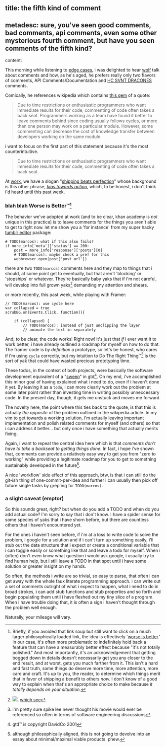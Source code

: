 title: the fifth kind of comment
-
metadesc: sure, you've seen good comments, bad comments, api comments, even some other mysterious fourth comment, but have you seen comments of the fifth kind?
-
content:

This morning while listening to [edge cases](http://edgecasesshow.com/111-here-be-dragons-style-comments.html), i was delighted to hear [wolf](http://twitter.com/rentzsch) talk about comments and how, as he's aged, he prefers really only two flavors of comments, API Comments/Documentation and [HC SVNT DRACONES](http://en.wikipedia.org/wiki/Here_be_dragons) comments.

Comically, he references wikipedia which contains [this gem](http://en.wikipedia.org/wiki/Best_coding_practices#Commenting) of a quote:

>Due to time restrictions or enthusiastic programmers who want immediate results for their code, commenting of code often takes a back seat. Programmers working as a team have found it better to leave comments behind since coding usually follows cycles, or more than one person may work on a particular module. However, some commenting can decrease the cost of knowledge transfer between developers working on the same module.

i want to focus on the first part of this statement because it's the most counterintuitive.

>Due to time restrictions or enthusiastic programmers who want immediate results for their code, commenting of code often takes a back seat.

At [work](http://www.khanacademy.org/careers), we have a slogan "[shipping beats perfection](http://bjk5.com/post/60760280107/shipping-beats-perfection-explained)" whose background is this other phrase, *[bias towards action](https://dschool.stanford.edu/groups/k12/wiki/548fb/Bias_Toward_Action.html)*, which, to be honest, i don't think i'd heard until this past week. 

### blah blah Worse is Better™[^wib]

The behavior we've adopted at work (and to be clear, khan academy is *not* unique in this practice) is to leave comments for the things you aren't able to get to right now. let me show you a 'for instance' from my super hacky [tumblr editor](https://github.com/nsfmc/stumblr) package:

<pre><code class="language-python"># TODO(marcos): what if this also fails?
if more_info['meta']['status'] == 200:
    post = more_info['response']['posts'][0]
    # TODO(marcos): maybe check a pref for this
    webbrowser.open(post['post_url'])
</code></pre>

there are two `TODO(marcos)` comments here and they map to things that i should, at some point get to eventually, but that aren't 'blocking' or 'stopships' or whatever. They're basically baby yaks that if i'm not careful, will develop into full grown yaks[^yakshaving] demanding my attention and shears.

[^yakshaving]: ![](@pathmalcolm-in-the-middle.gif), [which see](http://raganwald.com/2014/02/28/a-programmers-story.html)

or more recently, this past week, while playing with Framer:

<pre><code class="language-javascript">// TODO(marcos): use cycle here
var collapsed = true
scrubBG.on(Events.Click, function(){

    if (collapsed) {
        // TODO(marcos): instead of just unclipping the layer
        // animate the text in separately
</code></pre>

And, to be clear, the code works! Right now! it's just that *if* i ever want it to work better, i have already outlined a roadmap for myself on how to do that. The framer code is *by definition* a prototype, so let's be honest, who cares if i'm using `cycle` correctly, but my intuition to Do The Right Thing™[^dtrt] is the sort of yak that could have wasted precious prototyping time.

[^dtrt]: i'm pretty sure spike lee never thought his movie would ever be referenced so often in terms of software engineering discussions

These todos, in the context of both projects, were basically the software development equivalent of a "[sweep](http://www.43folders.com/2006/07/24/b2gtd-mind-sweep)" in gtd[^gtd]. On my end, i've accomplished this minor goal of having explained what i need to do, even if i haven't done it yet. By leaving it as a `todo`, i can more clearly work out the problem at some later point rather than investing time in writing possibly unneccessary code. In the present day, though, it gets me unstuck and moves me forward.

[^gtd]: gtd™ is copyright DavidCo 2001

The novelty here, the point where this ties back to the quote, is that this is actually *the opposite* of the problem outlined in the wikipedia article. In my vim to get towards a working solution, i'm actually leaving important implementation and polish related comments for myself (and others) so that i can address it better... but only once i have something that actually merits fixing.

Again, i want to repeat the central idea here which is that *comments don't have to take a backseat to getting things done*. In fact, i hope i've shown that, comments can provide a relatively easy way to get you from "zero to working" while providing a legitimate roadmap for you to get to something sustainably developed in the future[^mvp].

[^mvp]: although philosophically aligned, this is not going to devolve into an essay about minimal/maximal viable products. phew.

A nice 'workflow' side effect of this approach, btw, is that i can still do the git-ish thing of one-commit-per-idea and further i can usually then pick off future single tasks by grep'ing for `TODO(marcos)`.

### a slight caveat (emptor)

So this sounds great, right? but when do you add a TODO and when do you add actual code? I'm sorry to say that i don't know. I have a spider sense for some species of yaks that i have shorn before, but there are countless others that i haven't encountered yet.

For the ones i haven't seen before, if i'm at a loss to write code to solve the problem, i google for a solution and if i can't turn up something easily, i'll stub out the data structure that i expect or create a conditional variable that i can toggle easily or something like that and leave a todo for myself. When i (often) don't even know what question i would ask google, i usually try to find human help, but i still leave a TODO in that spot until i have some solution or greater insight on my hands. 

So often, the methods i write are so trivial, so easy to parse, that often i can get away with the whole faux literate programming approach. i can write out a set of comments outright of what i expect to happen, what i need to do in broad strokes, i can add stub functions and stub properties and so forth and begin populating them until i have fleshed out my tiny slice of a program. When i have trouble doing that, it is often a sign i haven't thought through the problem well enough.

Naturally, your mileage will vary.


[^wib]: Briefly, if you avoided that link soup but still want to click on a much larger philosophically loaded link, the idea is effectively '[worse is better](http://www.jwz.org/doc/worse-is-better.html).' In our case, it's often more problematic to indefinitely hold back a feature that can have a measurably better effect because "it's not totally polished." And most importantly, it's an acknowledgement that getting bogged down in details doesn't necessarily get you any closer to the end result, and at worst, gets you much farther from it. This isn't a hard and fast truth, some things *do* deserve more time, more attention, more care and craft. It's up to you, the reader, to determine which things merit that in favor of shipping a benefit to others *now.* I don't know of a good way to explain when that's an appropriate choice to make because *it totally depends on your situation.*
